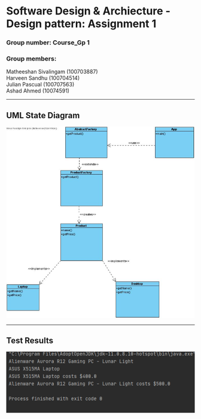 # Software Design & Archiecture - Design pattern: Assignment 1 
### Group number: Course_Gp 1 <br>
### Group members: 
Matheeshan Sivalingam (100703887)<br>
Harveen Sandhu (100704514)<br>
Julian Pascual (100707563)<br>
Ashad Ahmed (10074591)


-----------------------------
## UML State Diagram
![alt text](https://github.com/matheeshan-sivalingam/Assignment-1/blob/main/Assignment1.jpg)



-----------------------------
## Test Results
![alt text](https://github.com/matheeshan-sivalingam/Assignment-1/blob/main/TestResults.png)
